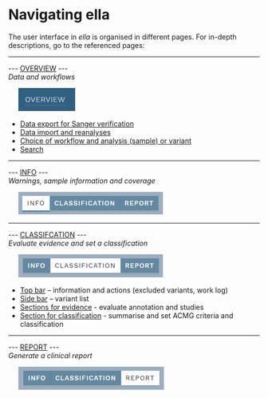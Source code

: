 # Navigating ella

The user interface in *ella* is organised in different pages. For in-depth descriptions, go to the referenced pages:

<hr>

--- [OVERVIEW](/manual/overview-page.html) ---   
*Data and workflows*
  
<div style="text-indent: 4%;"><img src="./img/overview_btn.png"></div>

- [Data export for Sanger verification](/manual/overview-page.html#export-report-for-sanger-verification)
- [Data import and reanalyses](/manual/overview-page.html#data-import-and-reanalyses)
- [Choice of workflow and analysis (sample) or variant](/manual/overview-page.html#workflows)
- [Search](/manual/overview-page.html#search-and-edit-variants-and-samples)

<hr>	  
	  
--- [INFO](/manual/info-page.html) ---  
*Warnings, sample information and coverage*

<div style="text-indent: 4%;"><img src="./img/nav_info_btn.png"></div>

<hr>

--- [CLASSIFCATION](/manual/classification-page.html) ---  
*Evaluate evidence and set a classification*

<div style="text-indent: 4%;"><img src="./img/nav_classification_btn.png"></div>

- [Top bar](/manual/top-bar.html) – information and actions (excluded variants, work log)
- [Side bar](/manual/side-bar.html) – variant list
- [Sections for evidence](/manual/evidence-sections.html) - evaluate annotation and studies
- [Section for classification](/manual/classification-section.html) - summarise and set ACMG criteria and classification
	  
<hr>

--- [REPORT](/manual/report-page.html) ---  
*Generate a clinical report*

<div style="text-indent: 4%;"><img src="./img/nav_report_btn.png"></div>